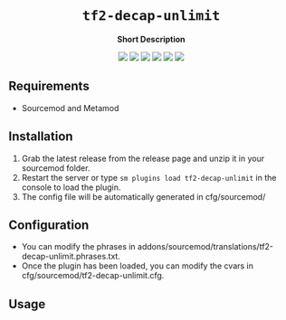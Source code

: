<div align="center">
  <h1><code>tf2-decap-unlimit</code></h1>
  <p>
    <strong>Short Description</strong>
  </p>
  <p style="margin-bottom: 0.5ex;">
    <img
        src="https://img.shields.io/github/downloads/kingofings/tf2-decap-unlimit/total"
    />
    <img
        src="https://img.shields.io/github/last-commit/kingofings/tf2-decap-unlimit"
    />
    <img
        src="https://img.shields.io/github/issues/kingofings/tf2-decap-unlimit"
    />
    <img
        src="https://img.shields.io/github/issues-closed/kingofings/tf2-decap-unlimit"
    />
    <img
        src="https://img.shields.io/github/repo-size/kingofings/tf2-decap-unlimit"
    />
    <img
        src="https://img.shields.io/github/workflow/status/kingofings/tf2-decap-unlimit/Compile%20and%20release"
    />
  </p>
</div>


## Requirements ##
- Sourcemod and Metamod


## Installation ##
1. Grab the latest release from the release page and unzip it in your sourcemod folder.
2. Restart the server or type `sm plugins load tf2-decap-unlimit` in the console to load the plugin.
3. The config file will be automatically generated in cfg/sourcemod/

## Configuration ##
- You can modify the phrases in addons/sourcemod/translations/tf2-decap-unlimit.phrases.txt.
- Once the plugin has been loaded, you can modify the cvars in cfg/sourcemod/tf2-decap-unlimit.cfg.


## Usage ##
